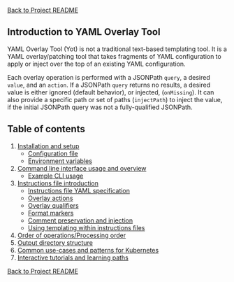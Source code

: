[Back to Project README](../README.md)


## Introduction to YAML Overlay Tool

YAML Overlay Tool (Yot) is not a traditional text-based templating tool. It is a YAML overlay/patching tool that takes fragments of YAML configuration to apply or inject over the top of an existing YAML configuration.  

Each overlay operation is performed with a JSONPath `query`, a desired `value`, and an `action`.  If a JSONPath `query` returns no results, a desired value is either ignored (default behavior), or injected, (`onMissing`). It can also provide a specific path or set of paths (`injectPath`) to inject the value, if the initial JSONPath query was not a fully-qualified JSONPath.  

## Table of contents
1. [Installation and setup](sections/setup.md)
    - [Configuration file](sections/configFile.md)
    - [Environment variables](sections/envVars.md)
1. [Command line interface usage and overview](sections/commandUsage.md)
    - [Example CLI usage](sections/exampleUsage.md)
1. [Instructions file introduction](sections/instructionsFileIntro.md)
    - [Instructions file YAML specification](sections/instructionsFileSpec.md)
    - [Overlay actions](sections/overlayActions.md)
    - [Overlay qualifiers](sections/overlayQualifiers.md)
    - [Format markers](sections/formatMarkers.md)
    - [Comment preservation and injection](sections/comments.md)
    - [Using templating within instructions files](sections/instructionsFileTemplating.md)
1. [Order of operations/Processing order](sections/orderOfOperations.md)
1. [Output directory structure](sections/outputDirStructure.md)
1. [Common use-cases and patterns for Kubernetes](sections/useCasesForKubernetes.md)
1. [Interactive tutorials and learning paths](sections/tutorials.md)


[Back to Project README](../README.md)
